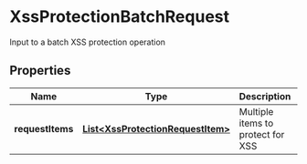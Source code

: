 

# XssProtectionBatchRequest

Input to a batch XSS protection operation
## Properties

Name | Type | Description | Notes
------------ | ------------- | ------------- | -------------
**requestItems** | [**List&lt;XssProtectionRequestItem&gt;**](XssProtectionRequestItem.md) | Multiple items to protect for XSS |  [optional]



